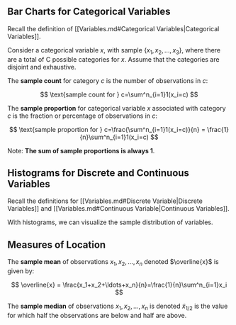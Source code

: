 ## Bar Charts for Categorical Variables

Recall the definition of [[Variables.md#Categorical Variables|Categorical Variables]].

Consider a categorical variable $x$, with sample $\{x_1,x_2,\ldots,x_3\}$, where there are a total of C possible categories for $x$. Assume that the categories are disjoint and exhaustive.

The **sample count** for category $c$ is the number of observations in $c$:

$$
\text{sample count for } c=\sum^n_{i=1}1(x_i=c)
$$

The **sample proportion** for categorical variable $x$ associated with category $c$ is the fraction or percentage of observations in $c$:

$$
\text{sample proportion for } c=\frac{\sum^n_{i=1}1(x_i=c)}{n} = \frac{1}{n}\sum^n_{i=1}1(x_i=c)
$$

Note: **The sum of sample proportions is always 1**.

## Histograms for Discrete and Continuous Variables

Recall the definitions for [[Variables.md#Discrete Variable|Discrete Variables]] and [[Variables.md#Continuous Variable|Continuous Variables]].

With histograms, we can visualize the sample distribution of variables.

## Measures of Location

The **sample mean** of observations $x_1, x_2, \ldots, x_n$ denoted $\overline{x}$ is given by:

$$
\overline{x} = \frac{x_1+x_2+\ldots+x_n}{n}=\frac{1}{n}\sum^n_{i=1}x_i
$$

The **sample median** of observations $x_1, x_2, \ldots, x_n$ is denoted ${\tilde{x}_{1/2}}$ is the value for which half the observations are below and half are above.
